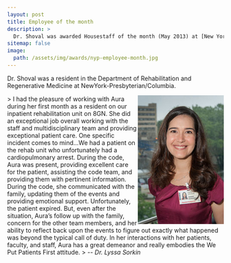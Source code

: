 ```yaml
---
layout: post
title: Employee of the month
description: >
  Dr. Shoval was awarded Housestaff of the month (May 2013) at [New York Presbyterian Hospital](http://www.nyp.org/).
sitemap: false
image:
  path: /assets/img/awards/nyp-employee-month.jpg
---
```


Dr. Shoval was a resident in the Department of Rehabilitation and Regenerative Medicine at NewYork-Presbyterian/Columbia.

<img align="right" alt="Picture of Dr. Shoval" src="/assets/img/aura-emp.jpg" />
> I had the pleasure of working with Aura during her first month as a resident on our inpatient rehabilitation unit on 8GN. She did an exceptional job overall working with the staff and multidisciplinary team and providing exceptional patient care. One specific incident comes to mind…We had a patient on the rehab unit who unfortunately had a cardiopulmonary arrest. During the code, Aura was present, providing excellent care for the patient, assisting the code team, and providing them with pertinent information. During the code, she communicated with the family, updating them of the events and providing emotional support. Unfortunately, the patient expired. But, even after the situation, Aura’s follow up with the family, concern for the other team members, and her ability to reflect back upon the events to figure out exactly what happened was beyond the typical call of duty. In her interactions with her patients, faculty, and staff, Aura has a great demeanor and really embodies the We Put Patients First attitude.  
>   --  <cite>Dr. Lyssa Sorkin</cite>

